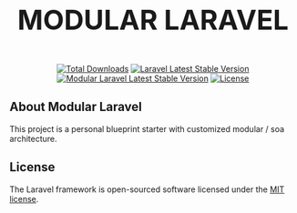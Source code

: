 <p align="center" style="font-size: 48px; font-weight: bold;">MODULAR LARAVEL</p>

[comment]: <> (<p align="center"><a href="https://laravel.com" target="_blank"><img src="https://raw.githubusercontent.com/laravel/art/master/logo-lockup/5%20SVG/2%20CMYK/1%20Full%20Color/laravel-logolockup-cmyk-red.svg" width="400"></a></p>)

<p align="center">
<a href="https://packagist.org/packages/keljtanoski/modular-laravel"><img src="https://img.shields.io/packagist/dt/keljtanoski/modular-laravel" alt="Total Downloads"></a>
<a href="https://packagist.org/packages/laravel/framework"><img src="https://img.shields.io/packagist/v/laravel/framework" alt="Laravel Latest Stable Version"></a>
<a href="https://packagist.org/packages/keljtanoski/modular-laravel"><img src="https://img.shields.io/packagist/v/keljtanoski/modular-laravel" alt="Modular Laravel Latest Stable Version"></a>
<a href="https://packagist.org/packages/keljtanoski/modular-laravel"><img src="https://img.shields.io/packagist/l/keljtanoski/modular-laravel" alt="License"></a>
</p>

## About Modular Laravel

This project is a personal blueprint starter with customized modular / soa architecture.


[comment]: <> (## Learning Laravel)

[comment]: <> (Laravel has the most extensive and thorough [documentation]&#40;https://laravel.com/docs&#41; and video tutorial library of all)

[comment]: <> (modern web application frameworks, making it a breeze to get started with the framework.)

[comment]: <> (If you don't feel like reading, [Laracasts]&#40;https://laracasts.com&#41; can help. Laracasts contains over 1500 video)

[comment]: <> (tutorials on a range of topics including Laravel, modern PHP, unit testing, and JavaScript. Boost your skills by digging)

[comment]: <> (into our comprehensive video library.)

[comment]: <> (## Laravel Sponsors)

[comment]: <> (We would like to extend our thanks to the following sponsors for funding Laravel development. If you are interested in)

[comment]: <> (becoming a sponsor, please visit the Laravel [Patreon page]&#40;https://patreon.com/taylorotwell&#41;.)

[comment]: <> (### Premium Partners)

[comment]: <> (- **[Vehikl]&#40;https://vehikl.com/&#41;**)

[comment]: <> (- **[Tighten Co.]&#40;https://tighten.co&#41;**)

[comment]: <> (- **[Kirschbaum Development Group]&#40;https://kirschbaumdevelopment.com&#41;**)

[comment]: <> (- **[64 Robots]&#40;https://64robots.com&#41;**)

[comment]: <> (- **[Cubet Techno Labs]&#40;https://cubettech.com&#41;**)

[comment]: <> (- **[Cyber-Duck]&#40;https://cyber-duck.co.uk&#41;**)

[comment]: <> (- **[Many]&#40;https://www.many.co.uk&#41;**)

[comment]: <> (- **[Webdock, Fast VPS Hosting]&#40;https://www.webdock.io/en&#41;**)

[comment]: <> (- **[DevSquad]&#40;https://devsquad.com&#41;**)

[comment]: <> (- **[Curotec]&#40;https://www.curotec.com/services/technologies/laravel/&#41;**)

[comment]: <> (- **[OP.GG]&#40;https://op.gg&#41;**)

[comment]: <> (- **[CMS Max]&#40;https://www.cmsmax.com/&#41;**)

[comment]: <> (- **[WebReinvent]&#40;https://webreinvent.com/?utm_source=laravel&utm_medium=github&utm_campaign=patreon-sponsors&#41;**)

[comment]: <> (## Contributing)

[comment]: <> (Thank you for considering contributing to the Laravel framework! The contribution guide can be found in)

[comment]: <> (the [Laravel documentation]&#40;https://laravel.com/docs/contributions&#41;.)

[comment]: <> (## Code of Conduct)

[comment]: <> (In order to ensure that the Laravel community is welcoming to all, please review and abide by)

[comment]: <> (the [Code of Conduct]&#40;https://laravel.com/docs/contributions#code-of-conduct&#41;.)

[comment]: <> (## Security Vulnerabilities)

[comment]: <> (If you discover a security vulnerability within Laravel, please send an e-mail to Taylor Otwell)

[comment]: <> (via [taylor@laravel.com]&#40;mailto:taylor@laravel.com&#41;. All security vulnerabilities will be promptly addressed.)

## License

The Laravel framework is open-sourced software licensed under the [MIT license](https://opensource.org/licenses/MIT).
